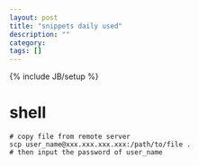 ```yaml
---
layout: post
title: "snippets daily used"
description: ""
category: 
tags: []
---
```

{% include JB/setup %}

# shell

```shell
# copy file from remote server
scp user_name@xxx.xxx.xxx.xxx:/path/to/file .
# then input the password of user_name


```